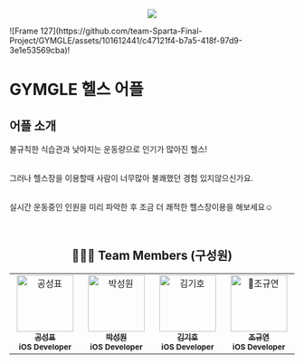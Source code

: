 <p align="center">
  <img src="https://capsule-render.vercel.app/api?type=waving&color=DC5448&height=300&section=header&text=GYMGLE🍎%20&fontSize=90&fontColor=ffffff" />
</p>
![Frame 127](https://github.com/team-Sparta-Final-Project/GYMGLE/assets/101612441/c47121f4-b7a5-418f-97d9-3e1e53569cba)!


# GYMGLE 헬스 어플
## 어플 소개
불규칙한 식습관과 낮아지는 운동량으로 인기가 많아진 헬스!<br/><br/>

그러나 헬스장을 이용할때 사람이 너무많아 불쾌했던 경험 있지않으신가요.<br/><br/>

실시간 운동중인 인원을 미리 파악한 후 조금 더 쾌적한 헬스장이용을 해보세요☺️<br/>

<br/>

<div align="center">
  
## 🧑‍🤝‍🧑 Team Members (구성원)
<table>
  <tbody>
    <tr>
     <td align="center" valign="top" width="14.28%">
       <a href="https://github.com/2rang2">
       <img src="https://avatars.githubusercontent.com/u/139103064?v=4" width="100px;" alt="공성표"/>
       <br />
         <sub>
           <b>공성표</b>
         </sub>
       </a>
       <br />
       <sub>
           <b>iOS Developer</b>
       </sub>
       <br />
     </td>
     <td align="center" valign="top" width="14.28%">
       <a href="https://github.com/cheshire0105">
       <img src="https://avatars.githubusercontent.com/u/106953561?v=4" width="100px;" alt="박성원"/>
       <br />
         <sub>
           <b>박성원</b>
         </sub>
       </a>
       <br />
       <sub>
           <b>iOS Developer</b>
       </sub>
       <br />
    </td>
      <td align="center" valign="top" width="14.28%">
       <a href="https://github.com/Oong2">
       <img src="https://avatars.githubusercontent.com/u/101612441?v=4" width="100px;" alt="김기호"/>
       <br />
         <sub>
           <b>김기호</b>
         </sub>
       </a>
       <br />
       <sub>
           <b>iOS Developer</b>
       </sub>
       <br />
    </td>
      <td align="center" valign="top" width="14.28%">
       <a href="https://github.com/Madman-dev">
       <img src="https://avatars.githubusercontent.com/u/119504454?v=4" width="100px;" alt="조규연"/>
       <br />
         <sub>
           <b>조규연</b>
         </sub>
       </a>
       <br />
       <sub>
           <b>iOS Developer</b>
       </sub>
       <br />
    </td>
      </tbody>
  </table>
</div>

</div>
